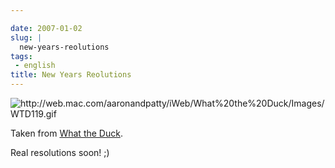 ```yaml
---

date: 2007-01-02
slug: |
  new-years-reolutions
tags:
 - english
title: New Years Reolutions
---
```


![<http://web.mac.com/aaronandpatty/iWeb/What%20the%20Duck/Images/WTD119.gif>](http://web.mac.com/aaronandpatty/iWeb/What%20the%20Duck/Images/WTD119.gif)

Taken from [What the
Duck](http://web.mac.com/aaronandpatty/iWeb/What%20the%20Duck/Comic%20Strips/Comic%20Strips.html).

Real resolutions soon! ;)
